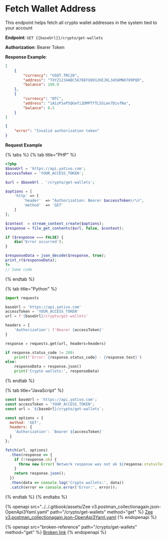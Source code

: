 # Fetch Wallet Address

This endpoint helps fetch all crypto wallet addresses in the system tied to your account

**Endpoint**: `GET {{baseUrl}}/crypto/get-wallets`

**Authorization**: Bearer Token

**Response Example**:

```json
[
    {
        "currency": "USDT.TRC20",
        "address": "TXYZ1234ABC5678EFG9012HIJKL3456MNO789PQR",
        "balance": 100.0
    },
    {
        "currency": "BTC",
        "address": "1A1zP1eP5QGefi2DMPTfTL5SLmv7DivfNa",
        "balance": 0.5
    }
]
```

```json
{
    "error": "Invalid authorization token"
}
```



**Request Example**

{% tabs %}
{% tab title="PHP" %}
```php
<?php
$baseUrl = 'https://api.yativo.com';
$accessToken = 'YOUR_ACCESS_TOKEN';

$url = $baseUrl . '/crypto/get-wallets';

$options = [
    'http' => [
        'header'  => "Authorization: Bearer $accessToken\r\n",
        'method'  => 'GET'
    ]
];

$context  = stream_context_create($options);
$response = file_get_contents($url, false, $context);

if ($response === FALSE) {
    die('Error occurred');
}

$responseData = json_decode($response, true);
print_r($responseData);
?>
// Some code
```
{% endtab %}

{% tab title="Python" %}
```python
import requests

baseUrl = 'https://api.yativo.com'
accessToken = 'YOUR_ACCESS_TOKEN'
url = f'{baseUrl}/crypto/get-wallets'

headers = {
    'Authorization': f'Bearer {accessToken}'
}

response = requests.get(url, headers=headers)

if response.status_code != 200:
    print(f'Error: {response.status_code} - {response.text}')
else:
    responseData = response.json()
    print('Crypto wallets:', responseData)

```
{% endtab %}

{% tab title="JavaScript" %}
```javascript
const baseUrl = 'https://api.yativo.com';
const accessToken = 'YOUR_ACCESS_TOKEN';
const url = `${baseUrl}/crypto/get-wallets`;

const options = {
  method: 'GET',
  headers: {
    'Authorization': `Bearer ${accessToken}`
  }
};

fetch(url, options)
  .then(response => {
    if (!response.ok) {
      throw new Error(`Network response was not ok ${response.statusText}`);
    }
    return response.json();
  })
  .then(data => console.log('Crypto wallets:', data))
  .catch(error => console.error('Error:', error));

```
{% endtab %}
{% endtabs %}



{% openapi src="../../.gitbook/assets/Zee v3.postman_collectionagain.json-OpenApi3Yaml.yaml" path="/crypto/get-wallets" method="get" %}
[Zee v3.postman_collectionagain.json-OpenApi3Yaml.yaml](<../../.gitbook/assets/Zee v3.postman_collectionagain.json-OpenApi3Yaml.yaml>)
{% endopenapi %}

{% openapi src="broken-reference" path="/crypto/get-wallets" method="get" %}
[Broken link](broken-reference)
{% endopenapi %}
